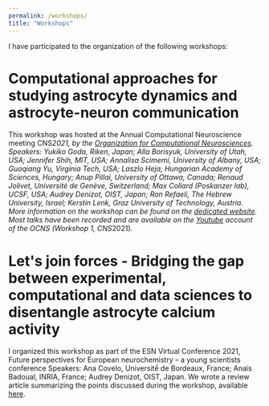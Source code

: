```yaml
---
permalink: /workshops/
title: "Workshops"
---
```


I have participated to the organization of the following workshops:

# Computational approaches for studying astrocyte dynamics and astrocyte-neuron communication
This workshop was hosted at the Annual Computational Neuroscience meeting CNS*2021, by the [Organization for Computational Neurosciences](https://www.cnsorg.org/). 
Speakers: Yukiko Goda, Riken, Japan; Alla Borisyuk, University of Utah, USA; Jennifer Shih, MIT, USA; Annalisa Scimemi, University of Albany, USA; Guoqiang Yu, Virginia Tech, USA; Laszlo Heja, Hungarian Academy of Sciences, Hungary; Anup Pillai, University of Ottawa, Canada; Renaud Jolivet, Université de Genève, Switzerland;  Max Collard (Poskanzer lab), UCSF, USA; Audrey Denizot, OIST, Japan; Ron Refaeli, The Hebrew University, Israel; Kerstin Lenk, Graz University of Technology, Austria.
More information on the workshop can be found on the [dedicated website](https://astrocytenet.org/cns2021-online-workshop/).
Most talks have been recorded and are available on the [Youtube](https://www.youtube.com/channel/UCqz8NIG24tV1HHCkKidA4Nw/videos) account of the OCNS (Workshop 1, CNS*2021).

# Let's join forces - Bridging the gap between experimental, computational and data sciences to disentangle astrocyte calcium activity
I organized this workshop as part of the ESN Virtual Conference 2021, Future perspectives for European neurochemistry – a young scientists conference
Speakers: Ana Covelo, Universitế de Bordeaux, France; Anaïs Badoual, INRIA, France; Audrey Denizot, OIST, Japan.
We wrote a review article summarizing the points discussed during the workshop, available [here](https://link.springer.com/article/10.1007/s12031-022-02006-w).
